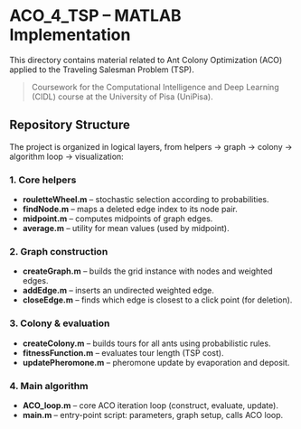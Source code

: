 # ACO_4_TSP – MATLAB Implementation

This directory contains material related to Ant Colony Optimization (ACO) 
applied to the Traveling Salesman Problem (TSP).

> Coursework for the Computational Intelligence and Deep Learning (CIDL) 
course at the University of Pisa (UniPisa).

## Repository Structure

The project is organized in logical layers, from helpers → graph → 
colony → algorithm loop → visualization:

### 1. Core helpers
- **rouletteWheel.m** – stochastic selection according to probabilities.  
- **findNode.m** – maps a deleted edge index to its node pair.  
- **midpoint.m** – computes midpoints of graph edges.  
- **average.m** – utility for mean values (used by midpoint).

### 2. Graph construction
- **createGraph.m** – builds the grid instance with nodes and weighted 
edges.  
- **addEdge.m** – inserts an undirected weighted edge.  
- **closeEdge.m** – finds which edge is closest to a click point (for 
deletion).

### 3. Colony & evaluation
- **createColony.m** – builds tours for all ants using probabilistic 
rules.  
- **fitnessFunction.m** – evaluates tour length (TSP cost).  
- **updatePheromone.m** – pheromone update by evaporation and deposit.

### 4. Main algorithm
- **ACO_loop.m** – core ACO iteration loop (construct, evaluate, update).  
- **main.m** – entry-point script: parameters, graph setup, calls ACO 
loop.

